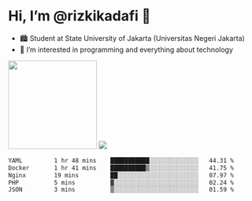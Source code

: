 # Hi, I’m @rizkikadafi 👋
- 🏙 Student at State University of Jakarta (Universitas Negeri Jakarta)
- 👀 I’m interested in programming and everything about technology
<img height="180em" src="https://github-readme-stats.vercel.app/api?username=rizkikadafi&show_icons=true&hide_border=true&&count_private=true&include_all_commits=true" />
<img src="https://github-readme-stats.vercel.app/api/top-langs/?username=rizkikadafi&show_icons=true&hide_border=true&&count_private=true&include_all_commits=true" />

<!--START_SECTION:waka-->

```txt
YAML         1 hr 48 mins    ███████████░░░░░░░░░░░░░░   44.31 %
Docker       1 hr 41 mins    ██████████▒░░░░░░░░░░░░░░   41.75 %
Nginx        19 mins         ██░░░░░░░░░░░░░░░░░░░░░░░   07.97 %
PHP          5 mins          ▓░░░░░░░░░░░░░░░░░░░░░░░░   02.24 %
JSON         3 mins          ▒░░░░░░░░░░░░░░░░░░░░░░░░   01.59 %
```

<!--END_SECTION:waka-->

<!---
rizkikadafi/rizkikadafi is a ✨ special ✨ repository because its `README.md` (this file) appears on your GitHub profile.
You can click the Preview link to take a look at your changes.
--->
